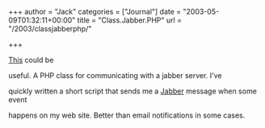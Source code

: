 +++
author = "Jack"
categories = ["Journal"]
date = "2003-05-09T01:32:11+00:00"
title = "Class.Jabber.PHP"
url = "/2003/classjabberphp/"

+++

[This][1] could be
  

  
useful. A PHP class for communicating with a jabber server. I've
  

  
quickly written a short script that sends me a [Jabber][2] message when some event
  

  
happens on my web site. Better than email notifications in some cases.

 [1]: http://phpjabber.g-blog.net/HomePage
 [2]: http://www.jabber.org/